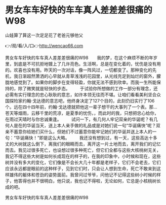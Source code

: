 # 男女车车好快的车车真人差差差很痛的W98
山娃算了算这一次足足花了老爸元够他父

👉/观/看/入/口👉http://wencao66.com

男女车车好快的车车真人差差差很痛的W98　　我的梦，在这个麻烦不断的年岁里，到底是不可抗拒地镀上了几许亮色。生活啊，总是在变化着的，忧伤是没有用的。欢喜也没有用。昨天的一次对话，像一阵风过，一切都变了。那种变化的先机，我日渐超然萧洒的心早就从青草浅浅的花园里，从光线充足到灿烂的窗外，朦胧地感觉到了。如果你的脚步在变得轻盈，你就无法不感到欣幸。而我一生所能保持的，除了微笑就是轻快的步态。
　　于试验你所想做的工作一部分有理念，还必需有实行理念的忠心耿耿的意志，如许本领无往而不堪。让咱们看看美利坚合众国探险家约翰·戈达德的意志吧，他终身决定了127个目的，此刻仍旧实行了106个。远在四十四年前，约翰·戈达德就把他这一辈子想干的大事列了一个表。那...
苍天等烟雨，云移千里的荒凉，是夏季的忧伤，，而此时的我，只想把忠心给你，在雨过天晴时与你忠诚重逢。
　　试问一下，有几何人牢记双亲的华诞呢？有几何人是在的华诞当天，送上本人亲手做的礼品或是对她们说一句“华诞痛快”呢？双亲不蓄意你给她们买什么，但她们不过蓄意你能牢记她们的华诞并送上本人的一句：“华诞痛快！”即是这么大略。
　　我还没有想到过，有一天，这些高达十多丈的大树就这么倒下，离我们的眼睛而去，离开这一片土地而去，离开我们的记忆而去。我见过很多死亡，也设想过很多种死亡，但它们全都与这些大核桃树无关，我记不得这些大树是如何长成现在的样子的，在我的印象中，小时候和现在，这些树并没有多大的变化，它们像是不会长大几十年都是老样子，它们不会老去，它们应该永远都是眼前的这种样子，见到它们时，只会让人想到生命，死亡不敢来到这样雄伟的躯体和苍劲的姿势面前。我曾问过爷爷，问他记不记得这些树小时候的样子，他答得也并不很明白，他只说，我也记不得啦，无论如何，它总是小核桃树长成的吧。

男女车车好快的车车真人差差差很痛的W98
